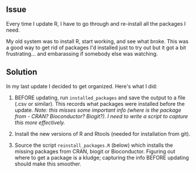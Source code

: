 ## Issue
Every time I update R, I have to go through and re-install all the packages I need.

My old system was to install R, start working, and see what broke.  This was a good way to get rid of packages I'd installed just to try out but it got a bit frustrating... and embarassing if somebody else was watching.  

## Solution
In my last update I decided to get organized.  Here's what I did:

1. BEFORE updating, run `installed_packages` and save the output to a file (.csv or similar).  This records what packages were installed before the update.  *Note: this misses some important info (where is the package from - CRAN? Bioconductor? Biogit?).  I need to write a script to capture this more effectively.*

2. Install the new versions of R and Rtools (needed for installation from git).

3. Source the script `reinstall_packages.R` (below) which installs the missing packages from CRAN, biogit or Bioconductor.  Figuring out where to get a package is a kludge; capturing the info BEFORE updating should make this smoother.